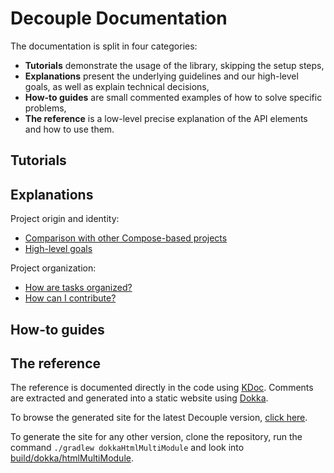 # Decouple Documentation

The documentation is split in four categories:

- **Tutorials** demonstrate the usage of the library, skipping the setup steps,
- **Explanations** present the underlying guidelines and our high-level goals, as well as explain technical decisions,
- **How-to guides** are small commented examples of how to solve specific problems,
- **The reference** is a low-level precise explanation of the API elements and how to use them.

## Tutorials

## Explanations

Project origin and identity:

- [Comparison with other Compose-based projects](explanations/compose-ecosystem.md)
- [High-level goals](explanations/goals.md)

Project organization:

- [How are tasks organized?](../CONTRIBUTING.md#issue-tracking)
- [How can I contribute?](https://gitlab.com/opensavvy/wiki/-/blob/main/README.md)

## How-to guides

## The reference

The reference is documented directly in the code using [KDoc](https://kotlinlang.org/docs/kotlin-doc.html).
Comments are extracted and generated into a static website using [Dokka](https://kotlinlang.org/docs/dokka-introduction.html).

To browse the generated site for the latest Decouple version, [click here](https://opensavvy.gitlab.io/decouple/documentation/index.html).

To generate the site for any other version, clone the repository, run the command `./gradlew dokkaHtmlMultiModule` and look into [build/dokka/htmlMultiModule](../build/dokka/htmlMultiModule).
